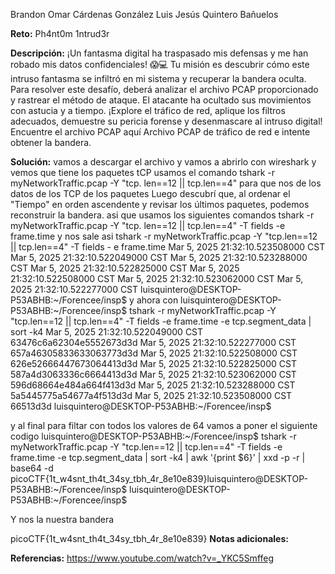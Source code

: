 Brandon Omar Cárdenas González
Luis Jesús Quintero Bañuelos  

**Reto:** Ph4nt0m 1ntrud3r

**Descripción:**
¡Un fantasma digital ha traspasado mis defensas y me han robado mis datos confidenciales! 😱💻 Tu misión es descubrir cómo este intruso fantasma se infiltró en mi sistema y recuperar la bandera oculta.
Para resolver este desafío, deberá analizar el archivo PCAP proporcionado y rastrear el método de ataque. El atacante ha ocultado sus movimientos con astucia y a tiempo. ¡Explore el tráfico de red, aplique los filtros adecuados, demuestre su pericia forense y desenmascare al intruso digital!
Encuentre el archivo PCAP aquí Archivo PCAP de tráfico de red e intente obtener la bandera.

**Solución:**
vamos a descargar el archivo y vamos a abrirlo con wireshark y vemos que tiene los paquetes tCP
usamos el comando
tshark -r myNetworkTraffic.pcap -Y "tcp. len==12 || tcp.len==4" 
para que nos de los datos de los TCP de los paquetes
Luego descubrí que, al ordenar el "Tiempo" en orden ascendente y revisar los últimos paquetes, podemos reconstruir la bandera.
asi que usamos los siguientes comandos
tshark -r myNetworkTraffic.pcap -Y "tcp. len==12 || tcp.len==4" -T fields -e frame.time
y nos sale asi 
 tshark -r myNetworkTraffic.pcap -Y "tcp.len==12 || tcp.len==4" -T fields -
e frame.time
Mar  5, 2025 21:32:10.523508000 CST
Mar  5, 2025 21:32:10.522049000 CST
Mar  5, 2025 21:32:10.523288000 CST
Mar  5, 2025 21:32:10.522825000 CST
Mar  5, 2025 21:32:10.522508000 CST
Mar  5, 2025 21:32:10.523062000 CST
Mar  5, 2025 21:32:10.522277000 CST
luisquintero@DESKTOP-P53ABHB:~/Forencee/insp$
y ahora con 
luisquintero@DESKTOP-P53ABHB:~/Forencee/insp$ tshark -r myNetworkTraffic.pcap -Y "tcp.len==12 || tcp.len==4" -T fields -e frame.time -e tcp.segment_data | sort -k4
Mar  5, 2025 21:32:10.522049000 CST     63476c6a62304e5552673d3d
Mar  5, 2025 21:32:10.522277000 CST     657a46305833633063773d3d
Mar  5, 2025 21:32:10.522508000 CST     626e52666447673064413d3d
Mar  5, 2025 21:32:10.522825000 CST     587a4d3063336c6664413d3d
Mar  5, 2025 21:32:10.523062000 CST     596d68664e484a664f413d3d
Mar  5, 2025 21:32:10.523288000 CST     5a5445775a54677a4f513d3d
Mar  5, 2025 21:32:10.523508000 CST     66513d3d
luisquintero@DESKTOP-P53ABHB:~/Forencee/insp$

y al final para filtar con todos los valores de 64 vamos a poner el siguiente codigo
luisquintero@DESKTOP-P53ABHB:~/Forencee/insp$ tshark -r myNetworkTraffic.pcap -Y "tcp.len==12 || tcp.len==4" -T fields -e frame.time -e tcp.segment_data | sort -k4 | awk '{print $6}' | xxd -p -r | base64 -d
picoCTF{1t_w4snt_th4t_34sy_tbh_4r_8e10e839}luisquintero@DESKTOP-P53ABHB:~/Forencee/insp$
luisquintero@DESKTOP-P53ABHB:~/Forencee/insp$

Y nos la nuestra bandera

picoCTF{1t_w4snt_th4t_34sy_tbh_4r_8e10e839}
**Notas adicionales:**

**Referencias:** 
https://www.youtube.com/watch?v=_YKC5Smffeg